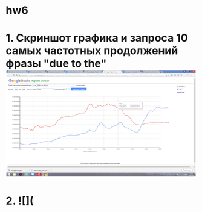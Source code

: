 # hw6
# 1. Cкриншот графика и запроса 10 самых частотных продолжений фразы "due to the" ![](https://github.com/xristi4irina/hw6/blob/master/image.png?raw=true)
# 2. ![](
